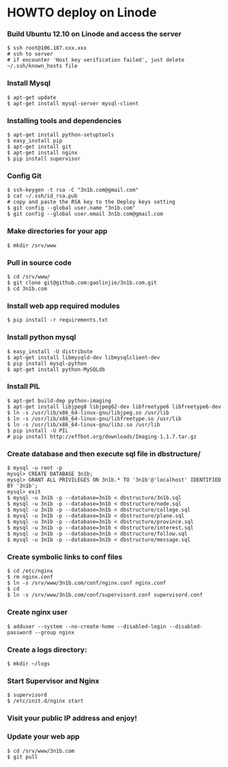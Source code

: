 HOWTO deploy on Linode
======================

### Build Ubuntu 12.10 on Linode and access the server
	$ ssh root@106.187.xxx.xxx
	# ssh to server
	# if encounter 'Host key verification failed', just delete ~/.ssh/known_hosts file

### Install Mysql
	$ apt-get update
	$ apt-get install mysql-server mysql-client

### Installing tools and dependencies
	$ apt-get install python-setuptools 
	$ easy_install pip 
	$ apt-get install git 
	$ apt-get install nginx 
	$ pip install supervisor 

### Config Git
	$ ssh-keygen -t rsa -C "3n1b.com@gmail.com"
	$ cat ~/.ssh/id_rsa.pub
	# copy and paste the RSA key to the Deploy keys setting
	$ git config --global user.name "3n1b.com"  
	$ git config --global user.email 3n1b.com@gmail.com  

### Make directories for your app
	$ mkdir /srv/www

### Pull in source code
	$ cd /srv/www/
	$ git clone git@github.com:gaolinjie/3n1b.com.git
	$ cd 3n1b.com

### Install web app required modules
	$ pip install -r requirements.txt

### Install python mysql
	$ easy_install -U distribute
	$ apt-get install libmysqld-dev libmysqlclient-dev
	$ pip install mysql-python
	$ apt-get install python-MySQLdb

### Install PIL
	$ apt-get build-dep python-imaging 
	$ apt-get install libjpeg8 libjpeg62-dev libfreetype6 libfreetype6-dev
	$ ln -s /usr/lib/x86_64-linux-gnu/libjpeg.so /usr/lib
	$ ln -s /usr/lib/x86_64-linux-gnu/libfreetype.so /usr/lib
	$ ln -s /usr/lib/x86_64-linux-gnu/libz.so /usr/lib
	$ pip install -U PIL
	# pip install http://effbot.org/downloads/Imaging-1.1.7.tar.gz

### Create database and then execute sql file in dbstructure/
	$ mysql -u root -p
	mysql> CREATE DATABASE 3n1b;
	mysql> GRANT ALL PRIVILEGES ON 3n1b.* TO '3n1b'@'localhost' IDENTIFIED BY '3n1b';
	mysql> exit
	$ mysql -u 3n1b -p --database=3n1b < dbstructure/3n1b.sql
	$ mysql -u 3n1b -p --database=3n1b < dbstructure/node.sql
	$ mysql -u 3n1b -p --database=3n1b < dbstructure/college.sql
	$ mysql -u 3n1b -p --database=3n1b < dbstructure/plane.sql
	$ mysql -u 3n1b -p --database=3n1b < dbstructure/province.sql
	$ mysql -u 3n1b -p --database=3n1b < dbstructure/interest.sql
	$ mysql -u 3n1b -p --database=3n1b < dbstructure/follow.sql
	$ mysql -u 3n1b -p --database=3n1b < dbstructure/message.sql

### Create symbolic links to conf files
	$ cd /etc/nginx 
	$ rm nginx.conf
	$ ln -s /srv/www/3n1b.com/conf/nginx.conf nginx.conf 
	$ cd
	$ ln -s /srv/www/3n1b.com/conf/supervisord.conf supervisord.conf  

### Create nginx user
	$ adduser --system --no-create-home --disabled-login --disabled-password --group nginx 

### Create a logs directory:
	$ mkdir ~/logs 

### Start Supervisor and Nginx
	$ supervisord
	$ /etc/init.d/nginx start

### Visit your public IP address and enjoy!

### Update your web app
	$ cd /srv/www/3n1b.com
	$ git pull
